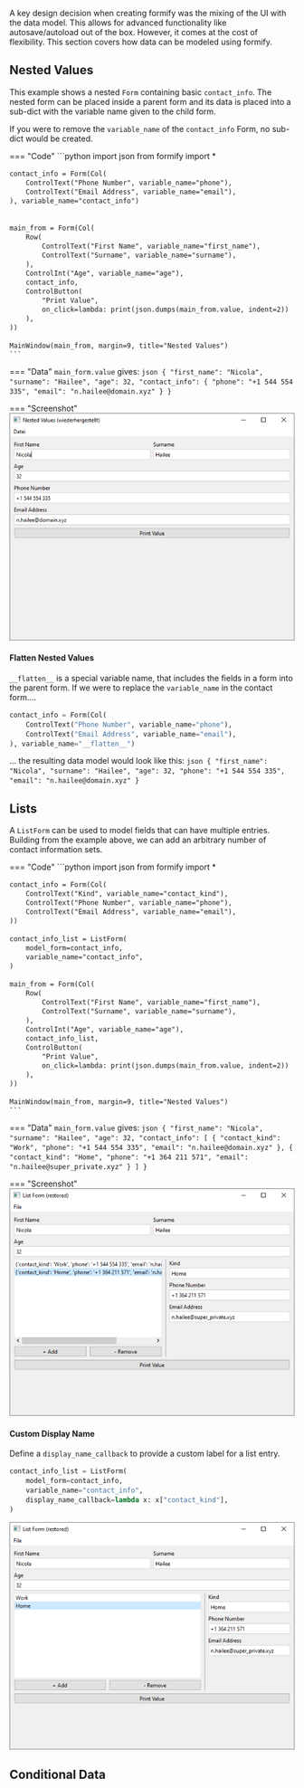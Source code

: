 A key design decision when creating formify was the mixing of the UI with the data model. 
This allows for advanced functionality like autosave/autoload out of the box. 
However, it comes at the cost of flexibility. 
This section covers how data can be modeled using formify.

## Nested Values

This example shows a nested `Form` containing basic `contact_info`. 
The nested form can be placed inside a parent form and its data is placed into a sub-dict with the variable name given to the child form.

If you were to remove the `variable_name` of the `contact_info` Form, no sub-dict would be created. 


=== "Code"
    ```python
    import json
    from formify import *
    
    contact_info = Form(Col(
        ControlText("Phone Number", variable_name="phone"),
        ControlText("Email Address", variable_name="email"),
    ), variable_name="contact_info")
    
    
    main_from = Form(Col(
        Row(
            ControlText("First Name", variable_name="first_name"),
            ControlText("Surname", variable_name="surname"),
        ),
        ControlInt("Age", variable_name="age"),
        contact_info,
        ControlButton(
            "Print Value", 
            on_click=lambda: print(json.dumps(main_from.value, indent=2))
        ),
    ))
    
    MainWindow(main_from, margin=9, title="Nested Values")
    ```


=== "Data"
    `main_form.value` gives:
    ```json
    {
      "first_name": "Nicola",
      "surname": "Hailee",
      "age": 32,
      "contact_info": {
        "phone": "+1 544 554 335",
        "email": "n.hailee@domain.xyz"
      }
    }
    ```

=== "Screenshot"
    ![](data_modelling/nested.png)


#### Flatten Nested Values

`__flatten__` is a special variable name, that includes the fields in a form into the parent form. If we were to replace the `variable_name` in the contact form.... 

```python
contact_info = Form(Col(
    ControlText("Phone Number", variable_name="phone"),
    ControlText("Email Address", variable_name="email"),
), variable_name="__flatten__")
```

... the resulting data model would look like this:
    ```json
    {
      "first_name": "Nicola",
      "surname": "Hailee",
      "age": 32,
      "phone": "+1 544 554 335",
      "email": "n.hailee@domain.xyz"
    }
    ```


## Lists 

A `ListForm` can be used to model fields that can have multiple entries. 
Building from the example above, we can add an arbitrary number of contact information sets.

=== "Code"
    ```python
    import json
    from formify import *
    
    contact_info = Form(Col(
        ControlText("Kind", variable_name="contact_kind"),
        ControlText("Phone Number", variable_name="phone"),
        ControlText("Email Address", variable_name="email"),
    ))
    
    contact_info_list = ListForm(
        model_form=contact_info,
        variable_name="contact_info",
    )
    
    main_from = Form(Col(
        Row(
            ControlText("First Name", variable_name="first_name"),
            ControlText("Surname", variable_name="surname"),
        ),
        ControlInt("Age", variable_name="age"),
        contact_info_list,
        ControlButton(
            "Print Value",
            on_click=lambda: print(json.dumps(main_from.value, indent=2))
        ),
    ))
    
    MainWindow(main_from, margin=9, title="Nested Values")
    ```


=== "Data"
    `main_form.value` gives:
    ```json
    {
      "first_name": "Nicola",
      "surname": "Hailee",
      "age": 32,
      "contact_info": [
        {
          "contact_kind": "Work",
          "phone": "+1 544 554 335",
          "email": "n.hailee@domain.xyz"
        },
        {
          "contact_kind": "Home",
          "phone": "+1 364 211 571",
          "email": "n.hailee@super_private.xyz"
        }
      ]
    }
    ```

=== "Screenshot"
    ![](data_modelling/list_form.png)


#### Custom Display Name


Define a `display_name_callback` to provide a custom label for a list entry. 

```python
contact_info_list = ListForm(
	model_form=contact_info,
	variable_name="contact_info",
	display_name_callback=lambda x: x["contact_kind"],
)
```


![](data_modelling/list_form_2.png)


## Conditional Data





